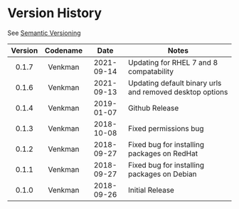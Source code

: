 # Version History

See [Semantic Versioning](http://semver.org/spec/v2.0.0.html)

|Version|Codename|Date|Notes|
|:---:|:---:|:---:|---|
|0.1.7|Venkman|2021-09-14|Updating for RHEL 7 and 8 compatability|
|0.1.6|Venkman|2021-09-13|Updating default binary urls and removed desktop options|
|0.1.4|Venkman|2019-01-07|Github Release|
|0.1.3|Venkman|2018-10-08|Fixed permissions bug|
|0.1.2|Venkman|2018-09-27|Fixed bug for installing packages on RedHat|
|0.1.1|Venkman|2018-09-27|Fixed bug for installing packages on Debian|
|0.1.0|Venkman|2018-09-26|Initial Release|
